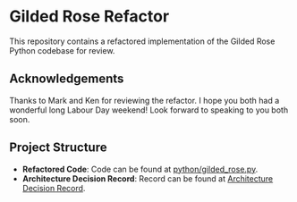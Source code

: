 # Gilded Rose Refactor

This repository contains a refactored implementation of the Gilded Rose Python codebase for review.

## Acknowledgements

Thanks to Mark and Ken for reviewing the refactor. I hope you both had a wonderful long Labour Day weekend! Look forward to speaking to you both soon.

## Project Structure

- **Refactored Code**: Code can be found at [python/gilded_rose.py](python/gilded_rose.py).
- **Architecture Decision Record**: Record can be found at [Architecture Decision Record](adr.md).